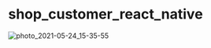# shop_customer_react_native
![photo_2021-05-24_15-35-55](https://user-images.githubusercontent.com/78589034/119326064-b8282400-bcab-11eb-80e2-b27a882e17ea.jpg)

